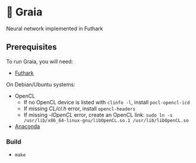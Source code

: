 # 🌄 Graia

Neural network implemented in Futhark

## Prerequisites

To run Graia, you will need:

- [Futhark](https://futhark.readthedocs.io/en/stable/installation.html#installing-from-a-precompiled-snapshot)

On Debian/Ubuntu systems:

- OpenCL
  - If no OpenCL device is listed with `clinfo -l`, install `pocl-opencl-icd`
  - If missing *CL/cl.h* error, install `opencl-headers`
  - If missing *-lOpenCL* error, create an OpenCL link: `sudo ln -s /usr/lib/x86_64-linux-gnu/libOpenCL.so.1 /usr/lib/libOpenCL.so`
- [Anaconda](https://docs.anaconda.com/free/anaconda/install/linux/)

### Build

- `make`
